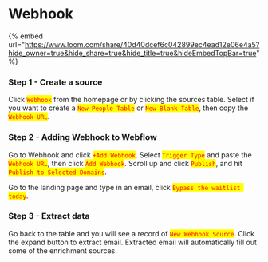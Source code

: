 # Webhook

{% embed url="https://www.loom.com/share/40d40dcef6c042899ec4ead12e06e4a5?hide_owner=true&hide_share=true&hide_title=true&hideEmbedTopBar=true" %}

### Step 1 - Create a source

Click <mark style="color:red;">`Webhook`</mark> from the homepage or by clicking the sources table. Select if you want to create a <mark style="color:red;">`New People Table`</mark> or <mark style="color:red;">`New Blank Table`</mark>, then copy the <mark style="color:red;">`Webhook URL`</mark>.

### Step 2 - Adding Webhook to Webflow

Go to Webhook and click <mark style="color:red;">`+Add Webhook`</mark>. Select <mark style="color:red;">`Trigger Type`</mark> and paste the <mark style="color:red;">`Webhook URL`</mark>, then click <mark style="color:red;">`Add Webhook`</mark>. Scroll up and click <mark style="color:red;">`Publish`</mark>, and hit <mark style="color:red;">`Publish to Selected Domains`</mark>.

Go to the landing page and type in an email, click <mark style="color:red;">`Bypass the waitlist today`</mark>.

### Step 3  - Extract data

Go back to the table and you will see a record of <mark style="color:red;">`New Webhook Source`</mark>. Click the expand button to extract email. Extracted email will automatically fill out some of the enrichment sources.
